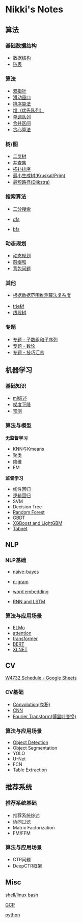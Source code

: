 # Nikki's Notes

## 算法

### 基础数据结构

+ [数据结构](algorithm/data_structures.md)
+ [链表](algorithm/linked_list.md)

### 算法

+ [双指针](algorithm/double_pointers.md)
+ [滑动窗口](algorithm/sliding_windows.md)
+ [排序算法](algorithm/sort.md)
+ [堆（优先队列）](algorithm/heap.md)
+ [单调队列](algorithm/mono_queue.md) 
+ [合并区间](algorithm/merge_intervals.md)
+ [贪心算法](algorithm/greedy.md)

### 树/图

+ [二叉树](algorithm/tree.md)
+ [并查集](algorithm/disjoint_set.md)
+ [拓扑排序](algorithm/topological_sort.md)
+ [最小生成树(Kruskal/Prim)](algorithm/mst.md)
+ [最短路径(Dijkstra)](algorithm/dijkstra.md)

### 搜索算法

+ [二分搜索](algorithm/bisect.md)

+ [dfs](algorithm/dfs.md)
+ [bfs](algorithm/bfs.md)

### 动态规划

+ [动态规划](algorithm/dp.md)
+ [前缀和](algorithm/prefix_sum.md)
+ [背包问题](algorithm/knapsack.md)

### 其他

- [根据数据范围推测算法复杂度](algorithm/data_range.md)

+ [trie树](algorithm/trie_tree.md)
+ [线段树](algorithm/segment_tree.md)

### 专题

+ [专题 - 子数组和子序列](algorithm/sub_array.md)
+ [专题 - 数论](algorithm/number_theory.md)
+ [专题 - 技巧汇总](algorithm/tricks.md)

## 机器学习
### **基础知识**

- [ml综述](ml/ml_basics.md)
- [梯度下降](ml/gd.md)
- [预测](ml/predictions.md)

### **算法与模型**

**无监督学习**

- KNN与Kmeans
- 聚类
- 降维
- EM

**监督学习**

- 线性回归
- [逻辑回归](ml/lr.md)
- SVM
- Decision Tree
- [Random Forest](ml/rf.md)
- GBDT
- [XGBoost and LightGBM](ml/LGBM.md)
- [Tabnet](ml/tabnet.md)

## NLP

### **NLP基础**

- [naive-bayes](nlp/naive_bayes.md)

- [n-gram](nlp/n_grams.md)
- [word embedding](nlp/word_embedding.md)
- [RNN and LSTM](nlp/rnn_lstm.md)

### **算法与应用场景**

- [ELMo](nlp/elmo.md)
- [attention](nlp/attention.md)
- [transformer](nlp/transformer.md)
- [BERT](nlp/bert.md)
- [XLNET](nlp/xlnet.md)

## CV

[W4732 Schedule - Google Sheets](https://docs.google.com/spreadsheets/d/1OL69xzW_WfOlRXM7qiLM8T_dejH72dZ7byvKzuD0e9c/edit#gid=0) 

### CV基础

- [Convolution(卷积)](cv/convolution.md)
- [CNN](cv/cnn.md)
- [Fourier Transform(傅里叶变换)](cv/fourier_transform.md)

### **算法与应用场景**

- [Object Detection](cv/object_detection.md)
- Object Segmentation
- YOLO
- U-Net
- FCN
- Table Extraction


## 推荐系统

### **推荐系统基础**

- 推荐系统综述
- 协同过滤
- Matrix Factorization
- FM/FFM

### **算法与应用场景**

- CTR问题
- DeepCTR框架

## Misc

[shell/linux bash](misc/bash.md)

[GCP](misc/gcp.md)

[python](misc/python.md)